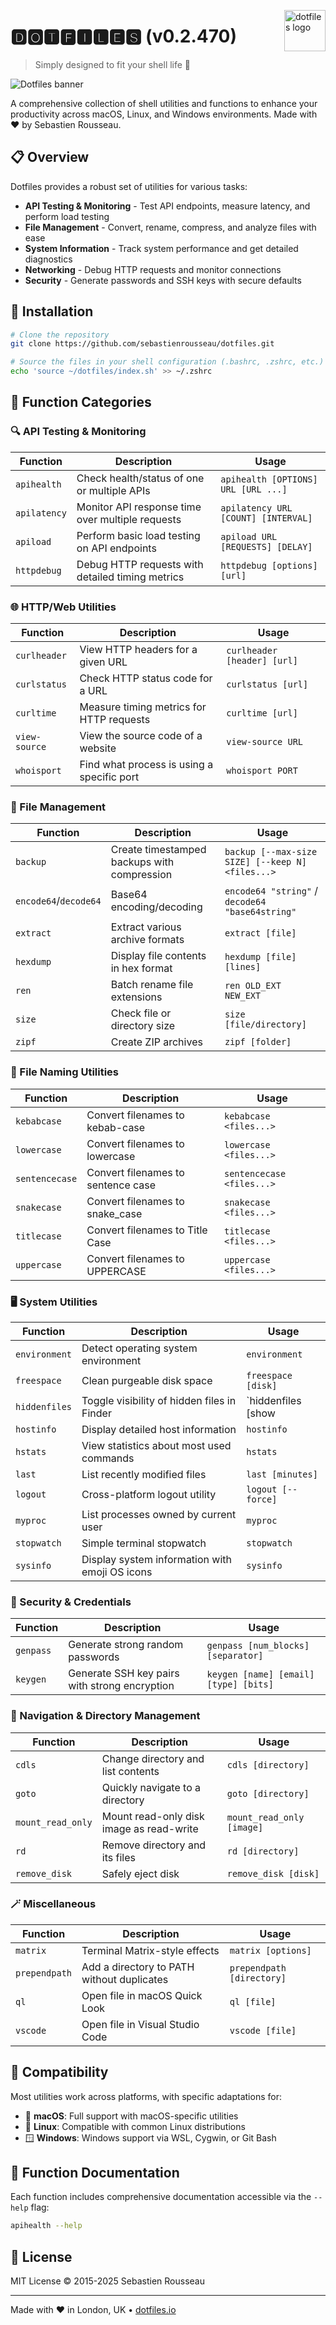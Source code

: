 <img
  src="https://kura.pro/dotfiles/v2/images/logos/dotfiles.svg"
  alt="dotfiles logo"
  width="66"
  align="right"
/>

# 🅳🅾🆃🅵🅸🅻🅴🆂 (v0.2.470)

> Simply designed to fit your shell life 🐚

![Dotfiles banner](https://kura.pro/dotfiles/v2/images/titles/title-dotfiles.svg)

A comprehensive collection of shell utilities and functions to enhance your productivity across macOS, Linux, and Windows environments. Made with ♥ by Sebastien Rousseau.

## 📋 Overview

Dotfiles provides a robust set of utilities for various tasks:

- **API Testing & Monitoring** - Test API endpoints, measure latency, and perform load testing
- **File Management** - Convert, rename, compress, and analyze files with ease
- **System Information** - Track system performance and get detailed diagnostics
- **Networking** - Debug HTTP requests and monitor connections
- **Security** - Generate passwords and SSH keys with secure defaults

## 🚀 Installation

```bash
# Clone the repository
git clone https://github.com/sebastienrousseau/dotfiles.git

# Source the files in your shell configuration (.bashrc, .zshrc, etc.)
echo 'source ~/dotfiles/index.sh' >> ~/.zshrc
```

## 🧰 Function Categories

### 🔍 API Testing & Monitoring

| Function | Description | Usage |
|----------|-------------|-------|
| `apihealth` | Check health/status of one or multiple APIs | `apihealth [OPTIONS] URL [URL ...]` |
| `apilatency` | Monitor API response time over multiple requests | `apilatency URL [COUNT] [INTERVAL]` |
| `apiload` | Perform basic load testing on API endpoints | `apiload URL [REQUESTS] [DELAY]` |
| `httpdebug` | Debug HTTP requests with detailed timing metrics | `httpdebug [options] [url]` |

### 🌐 HTTP/Web Utilities

| Function | Description | Usage |
|----------|-------------|-------|
| `curlheader` | View HTTP headers for a given URL | `curlheader [header] [url]` |
| `curlstatus` | Check HTTP status code for a URL | `curlstatus [url]` |
| `curltime` | Measure timing metrics for HTTP requests | `curltime [url]` |
| `view-source` | View the source code of a website | `view-source URL` |
| `whoisport` | Find what process is using a specific port | `whoisport PORT` |

### 📁 File Management

| Function | Description | Usage |
|----------|-------------|-------|
| `backup` | Create timestamped backups with compression | `backup [--max-size SIZE] [--keep N] <files...>` |
| `encode64`/`decode64` | Base64 encoding/decoding | `encode64 "string"` / `decode64 "base64string"` |
| `extract` | Extract various archive formats | `extract [file]` |
| `hexdump` | Display file contents in hex format | `hexdump [file] [lines]` |
| `ren` | Batch rename file extensions | `ren OLD_EXT NEW_EXT` |
| `size` | Check file or directory size | `size [file/directory]` |
| `zipf` | Create ZIP archives | `zipf [folder]` |

### 📄 File Naming Utilities

| Function | Description | Usage |
|----------|-------------|-------|
| `kebabcase` | Convert filenames to kebab-case | `kebabcase <files...>` |
| `lowercase` | Convert filenames to lowercase | `lowercase <files...>` |
| `sentencecase` | Convert filenames to sentence case | `sentencecase <files...>` |
| `snakecase` | Convert filenames to snake_case | `snakecase <files...>` |
| `titlecase` | Convert filenames to Title Case | `titlecase <files...>` |
| `uppercase` | Convert filenames to UPPERCASE | `uppercase <files...>` |

### 🖥️ System Utilities

| Function | Description | Usage |
|----------|-------------|-------|
| `environment` | Detect operating system environment | `environment` |
| `freespace` | Clean purgeable disk space | `freespace [disk]` |
| `hiddenfiles` | Toggle visibility of hidden files in Finder | `hiddenfiles [show|hide]` |
| `hostinfo` | Display detailed host information | `hostinfo` |
| `hstats` | View statistics about most used commands | `hstats` |
| `last` | List recently modified files | `last [minutes]` |
| `logout` | Cross-platform logout utility | `logout [--force]` |
| `myproc` | List processes owned by current user | `myproc` |
| `stopwatch` | Simple terminal stopwatch | `stopwatch` |
| `sysinfo` | Display system information with emoji OS icons | `sysinfo` |

### 🔐 Security & Credentials

| Function | Description | Usage |
|----------|-------------|-------|
| `genpass` | Generate strong random passwords | `genpass [num_blocks] [separator]` |
| `keygen` | Generate SSH key pairs with strong encryption | `keygen [name] [email] [type] [bits]` |

### 📂 Navigation & Directory Management

| Function | Description | Usage |
|----------|-------------|-------|
| `cdls` | Change directory and list contents | `cdls [directory]` |
| `goto` | Quickly navigate to a directory | `goto [directory]` |
| `mount_read_only` | Mount read-only disk image as read-write | `mount_read_only [image]` |
| `rd` | Remove directory and its files | `rd [directory]` |
| `remove_disk` | Safely eject disk | `remove_disk [disk]` |

### 🪄 Miscellaneous

| Function | Description | Usage |
|----------|-------------|-------|
| `matrix` | Terminal Matrix-style effects | `matrix [options]` |
| `prependpath` | Add a directory to PATH without duplicates | `prependpath [directory]` |
| `ql` | Open file in macOS Quick Look | `ql [file]` |
| `vscode` | Open file in Visual Studio Code | `vscode [file]` |

## 🔧 Compatibility

Most utilities work across platforms, with specific adaptations for:

- 🍎 **macOS**: Full support with macOS-specific utilities
- 🐧 **Linux**: Compatible with common Linux distributions
- 🪟 **Windows**: Windows support via WSL, Cygwin, or Git Bash

## 📖 Function Documentation

Each function includes comprehensive documentation accessible via the `--help` flag:

```bash
apihealth --help
```

## 📄 License

MIT License © 2015-2025 Sebastien Rousseau

---

Made with ♥ in London, UK • [dotfiles.io](https://dotfiles.io)
